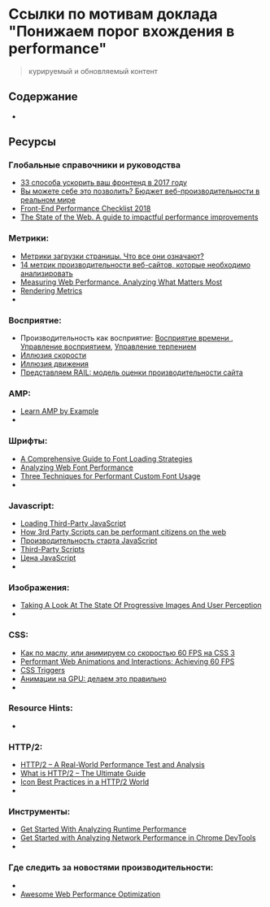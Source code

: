 # Ссылки по мотивам доклада "Понижаем порог вхождения в performance"  

> курируемый и обновляемый контент

## Содержание
- []() 

## Ресурсы

### Глобальные справочники и руководства
- [33 способа ускорить ваш фронтенд в 2017 году ](https://habrahabr.ru/company/badoo/blog/320558/)
- [ Вы можете себе это позволить? Бюджет веб-производительности в реальном мире ](https://habrahabr.ru/post/345212/)
- [Front-End Performance Checklist 2018](https://www.smashingmagazine.com/2018/01/front-end-performance-checklist-2018-pdf-pages/)
- [The State of the Web. A guide to impactful performance improvements](https://medium.com/@fox/talk-the-state-of-the-web-3e12f8e413b3)
### Метрики:
- [Метрики загрузки страницы. Что все они означают?](https://medium.com/web-standards/performance-metrics-ff23c213164e)
- [14 метрик производительности веб-сайтов, которые необходимо анализировать](https://www.searchengines.ru/14-metrik-proizvoditelnosti-veb-sajtov.html)
- [Measuring Web Performance. Analyzing What Matters Most](https://www.keycdn.com/blog/measuring-web-performance/)
- [Rendering Metrics](https://speedcurve.com/blog/rendering-metrics/)
- []()
### Восприятие:
- Производительность как восприятие: [Восприятие времени ](https://habrahabr.ru/company/jugru/blog/343484/), [Управление восприятием](https://habrahabr.ru/company/jugru/blog/343922/), [Управление терпением](https://habrahabr.ru/company/jugru/blog/343974/)
- [Иллюзия скорости ](https://habrahabr.ru/post/338598/)
- [Иллюзия движения ](https://habrahabr.ru/post/338796/)
- [Представляем RAIL: модель оценки производительности сайта ](https://habrahabr.ru/company/webo/blog/308026/)
### AMP:
- [Learn AMP by Example](https://ampbyexample.com/)
- []()
### Шрифты:
- [A Comprehensive Guide to Font Loading Strategies](https://www.zachleat.com/web/comprehensive-webfonts/)
- [Analyzing Web Font Performance](https://www.keycdn.com/blog/web-font-performance/)
- [Three Techniques for Performant Custom Font Usage](https://css-tricks.com/three-techniques-performant-custom-font-usage/)
- []()
### Javascript:
- [Loading Third-Party JavaScript](https://developers.google.com/web/fundamentals/performance/optimizing-content-efficiency/loading-third-party-javascript/)
- [How 3rd Party Scripts can be performant citizens on the web](https://www.twnsnd.com/posts/performant_third_party_scripts.html)
- [Производительность старта JavaScript ](https://habrahabr.ru/company/mailru/blog/321748/)
- [Third-Party Scripts](https://css-tricks.com/third-party-scripts/)
- [ Цена JavaScript ](https://habrahabr.ru/post/343562/)
- []()
### Изображения:
- [Taking A Look At The State Of Progressive Images And User Perception](https://www.smashingmagazine.com/2018/02/progressive-image-loading-user-perceived-performance/)
- []()
### CSS:
- [Как по маслу, или анимируем со скоростью 60 FPS на CSS 3](https://habrahabr.ru/post/308006/)
- [Performant Web Animations and Interactions: Achieving 60 FPS](https://blog.algolia.com/performant-web-animations/)
- [CSS Triggers](https://csstriggers.com/)
- [ Анимации на GPU: делаем это правильно ](https://habrahabr.ru/company/odnoklassniki/blog/313978/)
- []()
### Resource Hints:
- []()
### HTTP/2:
- [HTTP/2 – A Real-World Performance Test and Analysis](https://css-tricks.com/http2-real-world-performance-test-analysis/)
- [What is HTTP/2 – The Ultimate Guide](https://kinsta.com/learn/what-is-http2/)
- [Icon Best Practices in a HTTP/2 World](https://keylocation.sg/our-tech/icon-http2)
- []()
### Инструменты:
- [Get Started With Analyzing Runtime Performance ](https://developers.google.com/web/tools/chrome-devtools/evaluate-performance/)
- [Get Started with Analyzing Network Performance in Chrome DevTools ](https://developers.google.com/web/tools/chrome-devtools/network-performance/)
- []()
### Где следить за новостями производительности:
- []()
- [Awesome Web Performance Optimization](https://github.com/davidsonfellipe/awesome-wpo)

